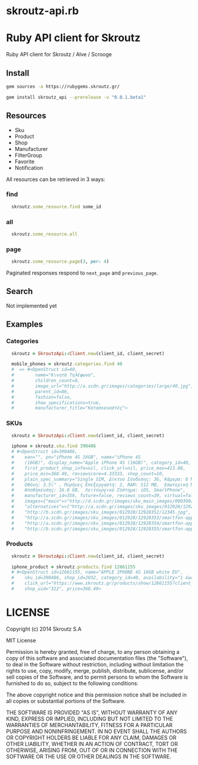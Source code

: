 # skroutz-api.rb

Ruby API client for Skroutz
=======
Ruby API client for Skroutz / Alve / Scrooge

## Install

```bash
gem sources -a https://rubygems.skroutz.gr/

gem install skroutz_api --prerelease -v "0.0.1.beta1"
```

## Resources

-  Sku
-  Product
-  Shop
-  Manufacturer
-  FilterGroup
-  Favorite
-  Notification

All resources can be retrieved in 3 ways:

### find
```ruby
  skroutz.some_resource.find some_id
```

### all
```ruby
  skroutz.some_resource.all
```

### page
```ruby
  skroutz.some_resource.page(3, per: 4)
```

Paginated responses respond to `next_page` and `previous_page`.

## Search

Not implemented yet

## Examples

### Categories

```ruby
  skroutz = SkroutzApi::Client.new(client_id, client_secret)

  mobile_phones = skroutz.categories.find 40
  #  => #<OpenStruct id=40,
  #        name="Κινητά Τηλέφωνα",
  #        children_count=0,
  #        image_url="http://a.scdn.gr/images/categories/large/40.jpg",
  #        parent_id=86,
  #        fashion=false,
  #        show_specifications=true,
  #        manufacturer_title="Κατασκευαστές">
```

### SKUs

```ruby
  skroutz = SkroutzApi::Client.new(client_id, client_secret)

  iphone = skroutz.sku.find 390486
  # #<OpenStruct id=390486,
  #    ean="", pn="iPhone 4S 16GB", name="iPhone 4S
  #    (16GB)", display_name="Apple iPhone 4S (16GB)", category_id=40,
  #    first_product_shop_info=nil, click_url=nil, price_max=413.08,
  #    price_min=368.49, reviewscore=4.33333, shop_count=10,
  #    plain_spec_summary="Single SIM, Δίκτυο Σύνδεσης: 3G, Κάμερα: 8 MP,
  #    Οθόνη: 3.5\" , Πυρήνες Επεξεργαστή: 2, RAM: 512 MB,  Εσωτερική Μνήμη
  #    Αποθήκευσης: 16.0 GB,  Λειτουργικό Σύστημα: iOS, SmartPhone",
  #    manufacturer_id=356, future=false, reviews_count=39, virtual=false,
  #    images={"main"=>"http://d.scdn.gr/images/sku_main_images/000390/390486/medium_1234.jpg",
  #    "alternatives"=>["http://a.scdn.gr/images/sku_images/012928/12928351/Untitled.jpg",
  #    "http://b.scdn.gr/images/sku_images/012928/12928352/12345.jpg",
  #    "http://a.scdn.gr/images/sku_images/012928/12928353/smartfon-apple-iphone-4s-16gb-white-md239ru-i-a-30014672b.jpg",
  #    "http://a.scdn.gr/images/sku_images/012928/12928354/smartfon-apple-iphone-4s-16gb-white-md239ru-i-a-30014672b2.jpg",
  #    "http://b.scdn.gr/images/sku_images/012928/12928355/smartfon-apple-iphone-4s-16gb-white-md239ru-i-a-30014672b1.jpg"]}>
```
### Products

```ruby
  skroutz = SkroutzApi::Client.new(client_id, client_secret)

  iphone_product = skroutz.products.find 12661155
  # #<OpenStruct id=12661155, name="APPLE IPHONE 4S 16GB white EU",
  #    sku_id=390486, shop_id=2032, category_id=40, availability="1 έως 3 ημέρες",
  #    click_url="https://www.skroutz.gr/products/show/12661155?client_id=RO6HMDnulVMcaQwxts3xw%3D%3D&from=api",
  #    shop_uid="312", price=368.49>
```


# LICENSE

Copyright (c) 2014 Skroutz S.A

MIT License

Permission is hereby granted, free of charge, to any person obtaining
a copy of this software and associated documentation files (the
"Software"), to deal in the Software without restriction, including
without limitation the rights to use, copy, modify, merge, publish,
distribute, sublicense, and/or sell copies of the Software, and to
permit persons to whom the Software is furnished to do so, subject to
the following conditions:

The above copyright notice and this permission notice shall be
included in all copies or substantial portions of the Software.

THE SOFTWARE IS PROVIDED "AS IS", WITHOUT WARRANTY OF ANY KIND,
EXPRESS OR IMPLIED, INCLUDING BUT NOT LIMITED TO THE WARRANTIES OF
MERCHANTABILITY, FITNESS FOR A PARTICULAR PURPOSE AND
NONINFRINGEMENT. IN NO EVENT SHALL THE AUTHORS OR COPYRIGHT HOLDERS BE
LIABLE FOR ANY CLAIM, DAMAGES OR OTHER LIABILITY, WHETHER IN AN ACTION
OF CONTRACT, TORT OR OTHERWISE, ARISING FROM, OUT OF OR IN CONNECTION
WITH THE SOFTWARE OR THE USE OR OTHER DEALINGS IN THE SOFTWARE.
